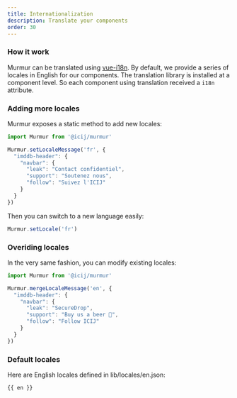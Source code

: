 ```yaml
---
title: Internationalization
description: Translate your components
order: 30
---
```


### How it work

Murmur can be translated using [vue-i18n](https://github.com/kazupon/vue-i18n).
By default, we provide a series of locales in English for our components. The
translation library is installed at a component level. So each component using
translation received a `i18n` attribute.

### Adding more locales

Murmur exposes a static method to add new locales:

```js
import Murmur from '@icij/murmur'

Murmur.setLocaleMessage('fr', {
  "imddb-header": {
    "navbar": {
      "leak": "Contact confidentiel",
      "support": "Soutenez nous",
      "follow": "Suivez l'ICIJ"
    }
  }
})
```

Then you can switch to a new language easily:

```js
Murmur.setLocale('fr')
```

### Overiding locales

In the very same fashion, you can modify existing locales:

```js
import Murmur from '@icij/murmur'

Murmur.mergeLocaleMessage('en', {
  "imddb-header": {
    "navbar": {
      "leak": "SecureDrop",
      "support": "Buy us a beer 🍺",
      "follow": "Follow ICIJ"
    }
  }
})
```

### Default locales

Here are English locales defined in <repository-link path="lib/locales/en.json">lib/locales/en.json</repository-link>:

```
{{ en }}
```

<script>
  import en from '@/locales/en.json'
  import Murmur from '@/main'

  Murmur.mergeLocaleMessage('en', {
    "imddb-header": {
      "navbar": {
        "leak": "SecureDrop",
        "support": "Buy us a beer 🍺",
        "follow": "Follow ICIJ"
      }
    }
  })

  export default {
    data () {
      return {
        en
      }
    }
  }
</script>
